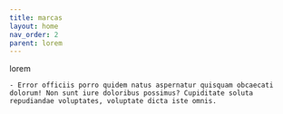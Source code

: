 ```yaml
---
title: marcas
layout: home
nav_order: 2
parent: lorem
---
```



  lorem

    
    - Error officiis porro quidem natus aspernatur quisquam obcaecati dolorum! Non sunt iure doloribus possimus? Cupiditate soluta repudiandae voluptates, voluptate dicta iste omnis.
  
